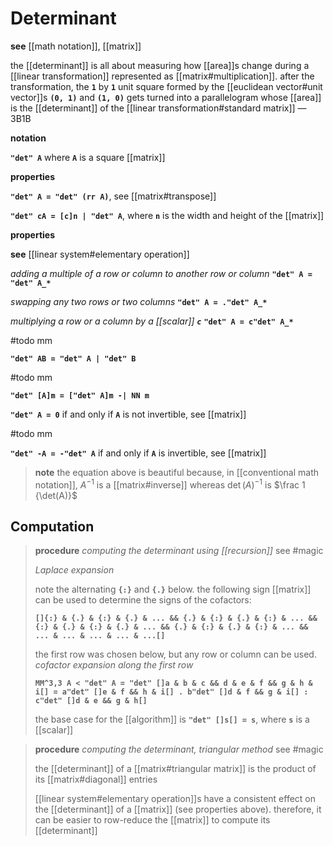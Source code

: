 # Determinant

**see** [[math notation]], [[matrix]]

the [[determinant]] is all about measuring how [[area]]s change during a [[linear transformation]] represented as [[matrix#multiplication]]. after the transformation, the **`1`** by **`1`** unit square formed by the [[euclidean vector#unit vector]]s **`(0, 1)`** and **`(1, 0)`** gets turned into a parallelogram whose [[area]] is the [[determinant]] of the [[linear transformation#standard matrix]] &mdash; 3B1B

**notation**

**`"det" A`** where **`A`** is a square [[matrix]]

**properties**

**`"det" A = "det" (rr A)`**, see [[matrix#transpose]]

**`"det" cA = [c]n | "det" A`**, where **`n`** is the width and height of the [[matrix]]

**properties**

**see** [[linear system#elementary operation]]

_adding a multiple of a row or column to another row or column_ **`"det" A = "det" A_*`**

_swapping any two rows or two columns_ **`"det" A = ."det" A_*`**

_multiplying a row or a column by a [[scalar]] **`c`**_ **`"det" A = c"det" A_*`**

#todo mm

**`"det" AB = "det" A | "det" B`**

#todo mm

**`"det" [A]m = ["det" A]m -| NN m`**

**`"det" A = 0`** if and only if **`A`** is not invertible, see [[matrix]]

#todo mm

**`"det" -A = -"det" A`** if and only if **`A`** is invertible, see [[matrix]]

> **note** the equation above is beautiful because, in [[conventional math notation]], $A^{-1}$ is a [[matrix#inverse]] whereas $\det(A)^{-1}$ is $\frac 1 {\det(A)}$

## Computation

> **procedure** _computing the determinant using [[recursion]]_ see #magic
>
> _Laplace expansion_
>
> note the alternating **`{:}`** and **`{.}`** below. the following sign [[matrix]] can be used to determine the signs of the cofactors:
>
> **`[]{:} & {.} & {:} & {.} & ... && {.} & {:} & {.} & {:} & ... && {:} & {.} & {:} & {.} & ... && {.} & {:} & {.} & {:} & ... && ... & ... & ... & ... & ...[]`**
>
> the first row was chosen below, but any row or column can be used. _cofactor expansion along the first row_
>
> **`MM^3,3 A < "det" A = "det" []a & b & c && d & e & f && g & h & i[] = a"det" []e & f && h & i[] . b"det" []d & f && g & i[] : c"det" []d & e && g & h[]`**
>
> the base case for the [[algorithm]] is **`"det" []s[] = s`**, where **`s`** is a [[scalar]]

> **procedure** _computing the determinant, triangular method_ see #magic
>
> the [[determinant]] of a [[matrix#triangular matrix]] is the product of its [[matrix#diagonal]] entries
>
> [[linear system#elementary operation]]s have a consistent effect on the [[determinant]] of a [[matrix]] (see properties above). therefore, it can be easier to row-reduce the [[matrix]] to compute its [[determinant]]
